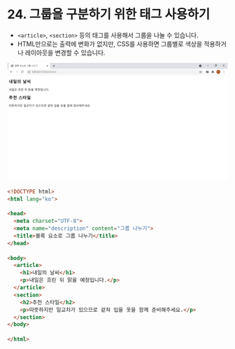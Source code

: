 # 24. 그룹을 구분하기 위한 태그 사용하기
- `<article>`, `<section>` 등의 태그를 사용해서 그룹을 나눌 수 있습니다.
- HTML만으로는 출력에 변화가 없지만, CSS를 사용하면 그룹별로 색상을 적용하거나 레이아웃을 변경할 수 있습니다.
  
![블록 요소로 그룹 나누기](img/24.png)
```html
<!DOCTYPE html>
<html lang="ko">

<head>  
  <meta charset="UTF-8">
  <meta name="description" content="그룹 나누기">
  <title>블록 요소로 그룹 나누기</title>
</head>

<body>
  <article>
    <h1>내일의 날씨</h1>
    <p>내일은 흐린 뒤 맑을 예정입니다.</p>
  </article>
  <section>
    <h2>추천 스타일</h2>
    <p>따뜻하지만 일교차가 있으므로 겉쳐 입을 옷을 함께 준비해주세요.</p>
  </section>
</body>

</html>
```